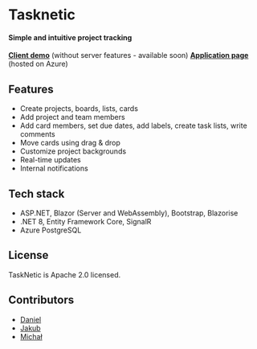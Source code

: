 # Tasknetic
#### Simple and intuitive project tracking

[**Client demo**]() (without server features - available soon)
[**Application page**](tasknetic.app) (hosted on Azure)

## Features

- Create projects, boards, lists, cards
- Add project and team members
- Add card members, set due dates, add labels, create task lists, write comments
- Move cards using drag & drop
- Customize project backgrounds
- Real-time updates
- Internal notifications

## Tech stack

- ASP.NET, Blazor (Server and WebAssembly), Bootstrap, Blazorise
- .NET 8, Entity Framework Core, SignalR
- Azure PostgreSQL

## License

TaskNetic is Apache 2.0 licensed.

## Contributors

- [Daniel](https://github.com/Regyu)
- [Jakub](https://github.com/SzczuruPL)
- [Michał](https://github.com/mperek108)
